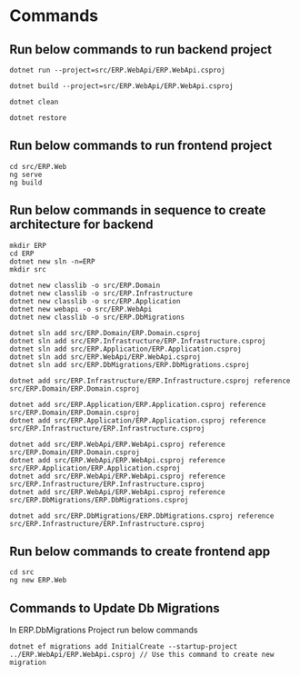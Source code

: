 # Commands

## Run below commands to run backend project
````
dotnet run --project=src/ERP.WebApi/ERP.WebApi.csproj

dotnet build --project=src/ERP.WebApi/ERP.WebApi.csproj

dotnet clean

dotnet restore
````

## Run below commands to run frontend project
````
cd src/ERP.Web
ng serve
ng build
````

## Run below commands in sequence to create architecture for backend
````
mkdir ERP
cd ERP
dotnet new sln -n=ERP
mkdir src

dotnet new classlib -o src/ERP.Domain
dotnet new classlib -o src/ERP.Infrastructure
dotnet new classlib -o src/ERP.Application
dotnet new webapi -o src/ERP.WebApi
dotnet new classlib -o src/ERP.DbMigrations

dotnet sln add src/ERP.Domain/ERP.Domain.csproj
dotnet sln add src/ERP.Infrastructure/ERP.Infrastructure.csproj
dotnet sln add src/ERP.Application/ERP.Application.csproj
dotnet sln add src/ERP.WebApi/ERP.WebApi.csproj
dotnet sln add src/ERP.DbMigrations/ERP.DbMigrations.csproj

dotnet add src/ERP.Infrastructure/ERP.Infrastructure.csproj reference src/ERP.Domain/ERP.Domain.csproj

dotnet add src/ERP.Application/ERP.Application.csproj reference src/ERP.Domain/ERP.Domain.csproj
dotnet add src/ERP.Application/ERP.Application.csproj reference src/ERP.Infrastructure/ERP.Infrastructure.csproj

dotnet add src/ERP.WebApi/ERP.WebApi.csproj reference src/ERP.Domain/ERP.Domain.csproj
dotnet add src/ERP.WebApi/ERP.WebApi.csproj reference src/ERP.Application/ERP.Application.csproj
dotnet add src/ERP.WebApi/ERP.WebApi.csproj reference src/ERP.Infrastructure/ERP.Infrastructure.csproj
dotnet add src/ERP.WebApi/ERP.WebApi.csproj reference src/ERP.DbMigrations/ERP.DbMigrations.csproj

dotnet add src/ERP.DbMigrations/ERP.DbMigrations.csproj reference src/ERP.Infrastructure/ERP.Infrastructure.csproj
````

## Run below commands to create frontend app
````
cd src
ng new ERP.Web
````

## Commands to Update Db Migrations
In ERP.DbMigrations Project run below commands
````
dotnet ef migrations add InitialCreate --startup-project ../ERP.WebApi/ERP.WebApi.csproj // Use this command to create new migration
````
